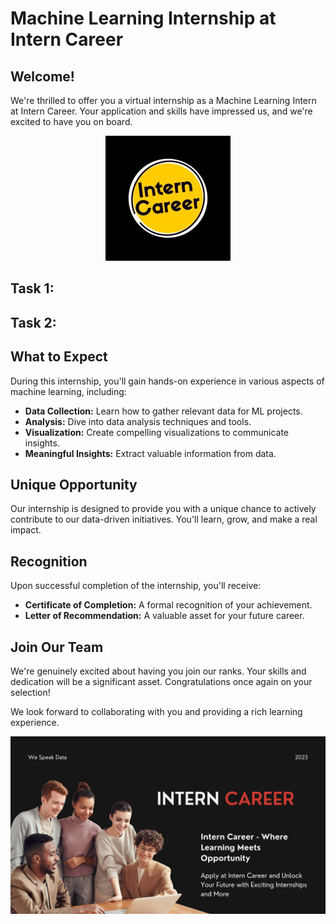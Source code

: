 # Machine Learning Internship at Intern Career

## Welcome!

We're thrilled to offer you a virtual internship as a Machine Learning Intern at Intern Career. Your application and skills have impressed us, and we're excited to have you on board.

<p align="center">
  <img src="README assets/img/interncareers_logo.jpeg" alt="logo">
</p>

## Task 1:


## Task 2:


## What to Expect

During this internship, you'll gain hands-on experience in various aspects of machine learning, including:

- **Data Collection:** Learn how to gather relevant data for ML projects.
- **Analysis:** Dive into data analysis techniques and tools.
- **Visualization:** Create compelling visualizations to communicate insights.
- **Meaningful Insights:** Extract valuable information from data.

## Unique Opportunity

Our internship is designed to provide you with a unique chance to actively contribute to our data-driven initiatives. You'll learn, grow, and make a real impact.

## Recognition

Upon successful completion of the internship, you'll receive:

- **Certificate of Completion:** A formal recognition of your achievement.
- **Letter of Recommendation:** A valuable asset for your future career.

## Join Our Team

We're genuinely excited about having you join our ranks. Your skills and dedication will be a significant asset. Congratulations once again on your selection!

We look forward to collaborating with you and providing a rich learning experience.

<p align="center">
  <img src="README assets/img/We Speak Data.jpg" alt="logo">
</p>
